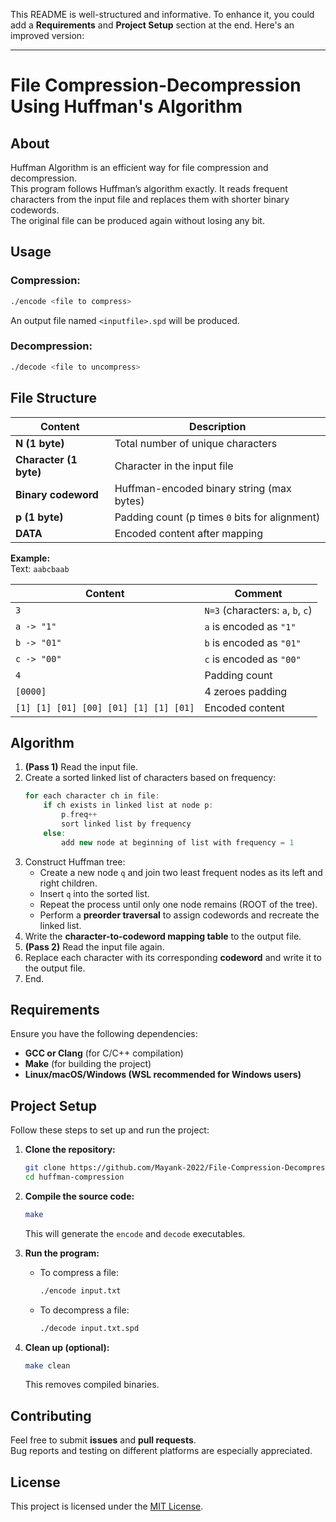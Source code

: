 This README is well-structured and informative. To enhance it, you could add a **Requirements** and **Project Setup** section at the end. Here's an improved version:

---

# **File Compression-Decompression Using Huffman's Algorithm**

## About

Huffman Algorithm is an efficient way for file compression and decompression.  
This program follows Huffman’s algorithm exactly. It reads frequent characters from the input file and replaces them with shorter binary codewords.  
The original file can be produced again without losing any bit.

## Usage

### Compression:
```sh
./encode <file to compress>
```
An output file named `<inputfile>.spd` will be produced.

### Decompression:
```sh
./decode <file to uncompress>
```

## File Structure

| **Content**             | **Description**                                      |
|------------------------|--------------------------------------------------|
| **N (1 byte)**          | Total number of unique characters                |
| **Character (1 byte)**  | Character in the input file                      |
| **Binary codeword**     | Huffman-encoded binary string (max bytes)        |
| **p (1 byte)**         | Padding count (p times `0` bits for alignment)   |
| **DATA**               | Encoded content after mapping                    |

**Example:**  
Text: `aabcbaab`

| **Content**                | **Comment**                                    |
|----------------------------|----------------------------------------------|
| `3`                        | `N=3` (characters: `a`, `b`, `c`)           |
| `a -> "1"`                 | `a` is encoded as `"1"`                      |
| `b -> "01"`                | `b` is encoded as `"01"`                     |
| `c -> "00"`                | `c` is encoded as `"00"`                     |
| `4`                        | Padding count                                |
| `[0000]`                   | 4 zeroes padding                            |
| `[1] [1] [01] [00] [01] [1] [1] [01]` | Encoded content |

## Algorithm

1. **(Pass 1)** Read the input file.
2. Create a sorted linked list of characters based on frequency:
   ```cpp
   for each character ch in file:
       if ch exists in linked list at node p:
           p.freq++
           sort linked list by frequency
       else:
           add new node at beginning of list with frequency = 1
   ```
3. Construct Huffman tree:
   - Create a new node `q` and join two least frequent nodes as its left and right children.
   - Insert `q` into the sorted list.
   - Repeat the process until only one node remains (ROOT of the tree).
   - Perform a **preorder traversal** to assign codewords and recreate the linked list.
4. Write the **character-to-codeword mapping table** to the output file.
5. **(Pass 2)** Read the input file again.
6. Replace each character with its corresponding **codeword** and write it to the output file.
7. End.

## Requirements

Ensure you have the following dependencies:

- **GCC or Clang** (for C/C++ compilation)
- **Make** (for building the project)
- **Linux/macOS/Windows (WSL recommended for Windows users)**

## Project Setup

Follow these steps to set up and run the project:

1. **Clone the repository:**
   ```sh
   git clone https://github.com/Mayank-2022/File-Compression-Decompression
   cd huffman-compression
   ```

2. **Compile the source code:**
   ```sh
   make
   ```
   This will generate the `encode` and `decode` executables.

3. **Run the program:**
   - To compress a file:
     ```sh
     ./encode input.txt
     ```
   - To decompress a file:
     ```sh
     ./decode input.txt.spd
     ```

4. **Clean up (optional):**
   ```sh
   make clean
   ```
   This removes compiled binaries.

## Contributing

Feel free to submit **issues** and **pull requests**.  
Bug reports and testing on different platforms are especially appreciated.

## License

This project is licensed under the [MIT License](https://opensource.org/licenses/MIT).